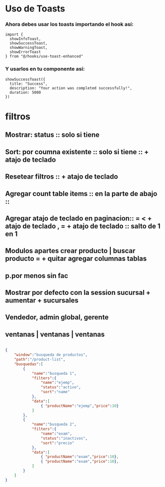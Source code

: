 # Uso de Toasts
### Ahora debes usar los toasts importando el hook así:

```tsx
import {
  showInfoToast,
  showSuccessToast,
  showWarningToast,
  showErrorToast
} from "@/hooks/use-toast-enhanced"
```
### Y usarlos en tu componente así:

```tsx
showSuccessToast({
  title: "Success",
  description: "Your action was completed successfully!",
  duration: 5000
})
```

# filtros
## Mostrar: status :: solo si tiene
## Sort: por coumna existente :: solo si tiene :: + atajo de teclado
## Resetear filtros :: + atajo de teclado
## Agregar count table items :: en la parte de abajo :: 
## Agregar atajo de teclado en paginacion:: = < + atajo de teclado , = + atajo de teclado :: salto de 1 en 1
## Modulos apartes crear producto | buscar producto = + quitar agregar columnas tablas

## p.por menos sin fac

## Mostrar por defecto con la session sucursal + aumentar + sucursales

## Vendedor, admin global, gerente
## ventanas | ventanas    | ventanas
```json

{
    "window":"busqueda de productos",
    "path":"/product-list",
    "busquedas":[
        {
            "name":"busqueda 1",
            "filters":{
                "name":"ejemp",
                "status":"activo",
                "sort":"name"
            },
            "data":[
                { "productName":"ejemp","price":10}
            ]
        },
        {
            "name":"busqueda 2",
            "filters":{
                "name":"exam",
                "status":"inactivos",
                "sort":"precio"
            },
            "data":[
                { "productName":"exam","price":10},
                { "productName":"exam","price":10},
            ]
        }
    ]
}

```